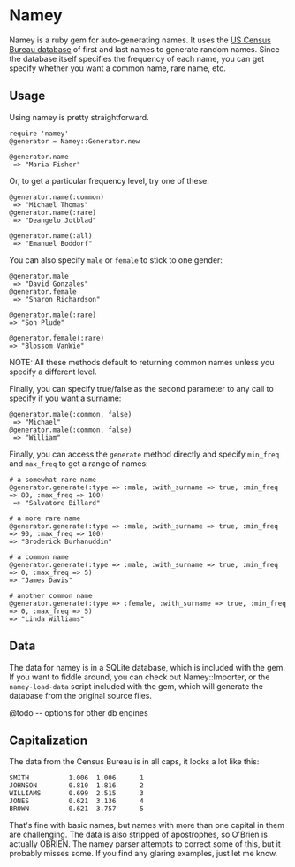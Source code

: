 Namey
=====

Namey is a ruby gem for auto-generating names.  It uses the [US Census
Bureau database](http://www.census.gov/genealogy/names/) of first and last names to generate random
names. Since the database itself specifies the frequency of each name,
you can get specify whether you want a common name, rare name, etc.


## Usage ##

Using namey is pretty straightforward. 

    require 'namey'
    @generator = Namey::Generator.new

    @generator.name
     => "Maria Fisher" 

Or, to get a particular frequency level, try one of these:

    @generator.name(:common)
     => "Michael Thomas" 
    @generator.name(:rare)
	 => "Deangelo Jotblad" 

	@generator.name(:all)
     => "Emanuel Boddorf" 

You can also specify `male` or `female` to stick to one gender:

    @generator.male
     => "David Gonzales" 
    @generator.female
     => "Sharon Richardson" 

	@generator.male(:rare)
	=> "Son Plude" 

	@generator.female(:rare)
	=> "Blossom VanWie" 

NOTE: All these methods default to returning common names unless you
specify a different level.

Finally, you can specify true/false as the second parameter to any
call to specify if you want a surname:

    @generator.male(:common, false)
     => "Michael" 
    @generator.male(:common, false)
     => "William" 

Finally, you can access the `generate` method directly and specify `min_freq`
and `max_freq` to get a range of names:

	# a somewhat rare name
    @generator.generate(:type => :male, :with_surname => true, :min_freq => 80, :max_freq => 100)
     => "Salvatore Billard" 

	# a more rare name
	@generator.generate(:type => :male, :with_surname => true, :min_freq => 90, :max_freq => 100)
	=> "Broderick Burhanuddin" 

	# a common name
	@generator.generate(:type => :male, :with_surname => true, :min_freq => 0, :max_freq => 5)
	=> "James Davis" 
	
	# another common name
	@generator.generate(:type => :female, :with_surname => true, :min_freq => 0, :max_freq => 5)
	=> "Linda Williams"

## Data ##

The data for namey is in a SQLite database, which is included with the
gem.  If you want to fiddle around, you can check out Namey::Importer,
or the `namey-load-data` script included with the gem, which will
generate the database from the original source files.

@todo -- options for other db engines

## Capitalization ##

The data from the Census Bureau is in all caps, it looks a lot like
this:

	SMITH          1.006  1.006      1
	JOHNSON        0.810  1.816      2
	WILLIAMS       0.699  2.515      3
	JONES          0.621  3.136      4
	BROWN          0.621  3.757      5

That's fine with basic names, but names with more than one capital in
them are challenging.  The data is also stripped of apostrophes, so
O'Brien is actually OBRIEN. The namey parser attempts to correct some
of this, but it probably misses some.  If you find any glaring
examples, just let me know.

